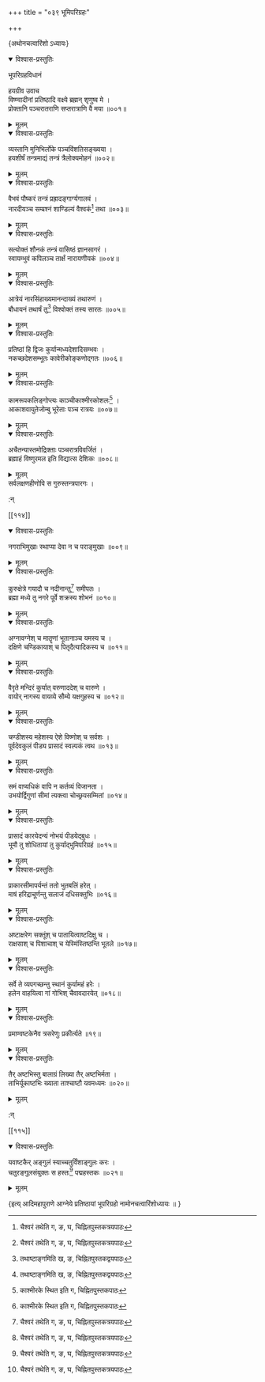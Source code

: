 +++
title = "०३९ भूमिपरिग्रहः"

+++

\{अथोनचत्वारिंशो ऽध्यायः\}


<details open><summary>विश्वास-प्रस्तुतिः</summary>

भूपरिग्रहविधानं  
    
हयग्रीव उवाच  
विष्ण्वादीनां प्रतिष्ठादि वक्ष्ये ब्रह्मन् शृणुष्व मे   ।  
प्रोक्तानि पञ्चरातराणि सप्तरात्राणि वै मया ॥००१॥
</details>

<details><summary>मूलम्</summary>

भूपरिग्रहविधानं  
    
हयग्रीव उवाच  
विष्ण्वादीनां प्रतिष्ठादि वक्ष्ये ब्रह्मन् शृणुष्व मे   ।  
प्रोक्तानि पञ्चरातराणि सप्तरात्राणि वै मया ॥००१॥
</details>  

<details open><summary>विश्वास-प्रस्तुतिः</summary>

व्यस्तानि मुनिभिर्लोके पञ्चविंशतिसङ्ख्यया ।  
हयशीर्षं तन्त्रमाद्यं तन्त्रं त्रैलोक्यमोहनं   ॥००२॥
</details>

<details><summary>मूलम्</summary>

व्यस्तानि मुनिभिर्लोके पञ्चविंशतिसङ्ख्यया ।  
हयशीर्षं तन्त्रमाद्यं तन्त्रं त्रैलोक्यमोहनं   ॥००२॥
</details>  

<details open><summary>विश्वास-प्रस्तुतिः</summary>

वैभवं पौष्करं तन्त्रं प्रह्रादङ्गार्ग्यगालवं   ।  
नारदीयञ्च सम्प्रश्नं शाण्डिल्यं वैश्वकं[^१] तथा   ॥००३॥
</details>

<details><summary>मूलम्</summary>

वैभवं पौष्करं तन्त्रं प्रह्रादङ्गार्ग्यगालवं   ।  
नारदीयञ्च सम्प्रश्नं शाण्डिल्यं वैश्वकं[^१] तथा   ॥००३॥
</details>  

<details open><summary>विश्वास-प्रस्तुतिः</summary>

सत्योक्तं शौनकं तन्त्रं वासिष्ठं ज्ञानसागरं   ।  
स्वायम्भुवं कपिलञ्च तार्क्षं नारायणीयकं   ॥००४॥
</details>

<details><summary>मूलम्</summary>

सत्योक्तं शौनकं तन्त्रं वासिष्ठं ज्ञानसागरं   ।  
स्वायम्भुवं कपिलञ्च तार्क्षं नारायणीयकं   ॥००४॥
</details>  

<details open><summary>विश्वास-प्रस्तुतिः</summary>

आत्रेयं नारसिंहाख्यमानन्दाख्यं तथारुणं   ।  
बौधायनं तथार्षं तु[^२] विश्वोक्तं तस्य सारतः   ॥००५॥
</details>

<details><summary>मूलम्</summary>

आत्रेयं नारसिंहाख्यमानन्दाख्यं तथारुणं   ।  
बौधायनं तथार्षं तु[^२] विश्वोक्तं तस्य सारतः   ॥००५॥
</details>  

<details open><summary>विश्वास-प्रस्तुतिः</summary>

प्रतिष्ठां हि द्विजः कुर्यान्मध्यदेशादिसम्भवः   ।  
नकच्छदेशसम्भूतः कावेरीकोङ्कणोद्गतः ॥००६॥
</details>

<details><summary>मूलम्</summary>

प्रतिष्ठां हि द्विजः कुर्यान्मध्यदेशादिसम्भवः   ।  
नकच्छदेशसम्भूतः कावेरीकोङ्कणोद्गतः ॥००६॥
</details>  

<details open><summary>विश्वास-प्रस्तुतिः</summary>

कामरूपकलिङ्गोप्त्यः काञ्चीकाश्मीरकोशलः[^३]   ।  
आकाशवायुतेजोम्बु भूरेताः पञ्च रात्रयः ॥००७॥
</details>

<details><summary>मूलम्</summary>

कामरूपकलिङ्गोप्त्यः काञ्चीकाश्मीरकोशलः[^३]   ।  
आकाशवायुतेजोम्बु भूरेताः पञ्च रात्रयः ॥००७॥
</details>  

<details open><summary>विश्वास-प्रस्तुतिः</summary>

अचैतन्यास्तमोद्रिक्ताः पञ्चरात्रविवर्जितं ।  
ब्रह्माहं विष्णुरमल इति विद्यात्स देशिकः ॥००८॥
</details>

<details><summary>मूलम्</summary>

अचैतन्यास्तमोद्रिक्ताः पञ्चरात्रविवर्जितं ।  
ब्रह्माहं विष्णुरमल इति विद्यात्स देशिकः ॥००८॥
</details>  
सर्वलक्षणहीणोपि स गुरुस्तन्त्रपारगः ।  
    
:न्  
    
[^१]: चैश्वरं तथेति ग, ङ, घ, चिह्नितपुस्तकत्रयपाठः  
    
[^२]: तथाष्टाङ्गमिति ख, ङ, चिह्नितपुस्तकद्वयपाठः  
    
[^३]: काश्मीरके स्थित इति ग, चिह्नितपुस्तकपाठः  

[[११४]]
    

<details open><summary>विश्वास-प्रस्तुतिः</summary>

नगराभिमुखाः स्थाप्या देवा न च पराङ्मुखाः   ॥००९॥
</details>

<details><summary>मूलम्</summary>

नगराभिमुखाः स्थाप्या देवा न च पराङ्मुखाः   ॥००९॥
</details>  

<details open><summary>विश्वास-प्रस्तुतिः</summary>

कुरुक्षेत्रे गयादौ च नदीनान्तु[^१] समीपतः ।  
ब्रह्मा मध्ये तु नगरे पूर्वे शक्रस्य शोभनं ॥०१०॥
</details>

<details><summary>मूलम्</summary>

कुरुक्षेत्रे गयादौ च नदीनान्तु[^१] समीपतः ।  
ब्रह्मा मध्ये तु नगरे पूर्वे शक्रस्य शोभनं ॥०१०॥
</details>  

<details open><summary>विश्वास-प्रस्तुतिः</summary>

अग्नावग्नेश् च मातॄणां भूतानाञ्च यमस्य च   ।  
दक्षिणे चण्डिकायाश् च पितृदैत्यादिकस्य च ॥०११॥
</details>

<details><summary>मूलम्</summary>

अग्नावग्नेश् च मातॄणां भूतानाञ्च यमस्य च   ।  
दक्षिणे चण्डिकायाश् च पितृदैत्यादिकस्य च ॥०११॥
</details>  

<details open><summary>विश्वास-प्रस्तुतिः</summary>

वैरृते मन्दिरं कुर्यात् वरुणाददेश् च वारुणे ।  
वायोर् नागस्य वायव्ये सौम्ये यक्षगुहस्य च ॥०१२॥
</details>

<details><summary>मूलम्</summary>

वैरृते मन्दिरं कुर्यात् वरुणाददेश् च वारुणे ।  
वायोर् नागस्य वायव्ये सौम्ये यक्षगुहस्य च ॥०१२॥
</details>  

<details open><summary>विश्वास-प्रस्तुतिः</summary>

चण्डीशस्य महेशस्य ऐशे विष्णोश् च सर्वशः   ।  
पूर्वदेवकुलं पीड्य प्रासादं स्वल्पकं त्वथ ॥०१३॥
</details>

<details><summary>मूलम्</summary>

चण्डीशस्य महेशस्य ऐशे विष्णोश् च सर्वशः   ।  
पूर्वदेवकुलं पीड्य प्रासादं स्वल्पकं त्वथ ॥०१३॥
</details>  

<details open><summary>विश्वास-प्रस्तुतिः</summary>

समं वाप्यधिकं वापि न कर्तव्यं विजानता ।  
उभयोर्द्विगुणां सीमां त्यक्त्वा चोच्छ्रयसम्मितां   ॥०१४॥
</details>

<details><summary>मूलम्</summary>

समं वाप्यधिकं वापि न कर्तव्यं विजानता ।  
उभयोर्द्विगुणां सीमां त्यक्त्वा चोच्छ्रयसम्मितां   ॥०१४॥
</details>  

<details open><summary>विश्वास-प्रस्तुतिः</summary>

प्रासादं कारयेदन्यं नोभयं पीडयेद्बुधः   ।  
भूमौ तु शोधितायां तु कुर्याद्भुमिपरिग्रहं ॥०१५॥
</details>

<details><summary>मूलम्</summary>

प्रासादं कारयेदन्यं नोभयं पीडयेद्बुधः   ।  
भूमौ तु शोधितायां तु कुर्याद्भुमिपरिग्रहं ॥०१५॥
</details>  

<details open><summary>विश्वास-प्रस्तुतिः</summary>

प्राकारसीमापर्यन्तं ततो भुतबलिं हरेत् ।  
माषं हरिद्राचूर्णन्तु सलाजं दधिसक्तुभिः   ॥०१६॥
</details>

<details><summary>मूलम्</summary>

प्राकारसीमापर्यन्तं ततो भुतबलिं हरेत् ।  
माषं हरिद्राचूर्णन्तु सलाजं दधिसक्तुभिः   ॥०१६॥
</details>  

<details open><summary>विश्वास-प्रस्तुतिः</summary>

अष्टाक्षरेण सक्तूंश् च पातायित्वाष्टदिक्षु च   ।  
राक्षसाश् च पिशाचाश् च येस्मिंस्तिष्ठन्ति भूतले   ॥०१७॥
</details>

<details><summary>मूलम्</summary>

अष्टाक्षरेण सक्तूंश् च पातायित्वाष्टदिक्षु च   ।  
राक्षसाश् च पिशाचाश् च येस्मिंस्तिष्ठन्ति भूतले   ॥०१७॥
</details>  

<details open><summary>विश्वास-प्रस्तुतिः</summary>

सर्वे ते व्यपगच्छन्तु स्थानं कुर्यामहं हरेः ।  
हलेन वाहयित्वा गां गोभिश् चैवावदारयेत् ॥०१८॥
</details>

<details><summary>मूलम्</summary>

सर्वे ते व्यपगच्छन्तु स्थानं कुर्यामहं हरेः ।  
हलेन वाहयित्वा गां गोभिश् चैवावदारयेत् ॥०१८॥
</details>  

<details open><summary>विश्वास-प्रस्तुतिः</summary>

प्रमाण्वष्टकेनैव त्रसरेणुः प्रकीर्त्यते ॥१९॥
</details>

<details><summary>मूलम्</summary>

प्रमाण्वष्टकेनैव त्रसरेणुः प्रकीर्त्यते ॥१९॥
</details>  

<details open><summary>विश्वास-प्रस्तुतिः</summary>

तैर् अष्टभिस्तु बालाग्रं लिख्या तैर् अष्टभिर्मता   ।  
ताभिर्यूकाष्टभिः ख्याता ताश्चाष्टौ यवमध्यमः   ॥०२०॥
</details>

<details><summary>मूलम्</summary>

तैर् अष्टभिस्तु बालाग्रं लिख्या तैर् अष्टभिर्मता   ।  
ताभिर्यूकाष्टभिः ख्याता ताश्चाष्टौ यवमध्यमः   ॥०२०॥
</details>  
    
:न्  
    
[^१]: नद्यद्रिषु इति ख, ग, ङ, चिह्नितपुस्तकत्रयपाठः  

[[११५]]
    

<details open><summary>विश्वास-प्रस्तुतिः</summary>

यवाष्टकैर् अङ्गुलं स्याच्चतुर्विंशाङ्गुलः करः   ।  
चतुरङ्गुलसंयुक्तः स हस्तः[^१] पद्महस्तकः   ॥०२१॥
</details>

<details><summary>मूलम्</summary>

यवाष्टकैर् अङ्गुलं स्याच्चतुर्विंशाङ्गुलः करः   ।  
चतुरङ्गुलसंयुक्तः स हस्तः[^१] पद्महस्तकः   ॥०२१॥
</details>  
    
\{इत्य् आदिमहापुराणे आग्नेये प्रतिष्ठायां भूपरिग्रहो नामोनचत्वारिंशोध्यायः ॥  }
    
